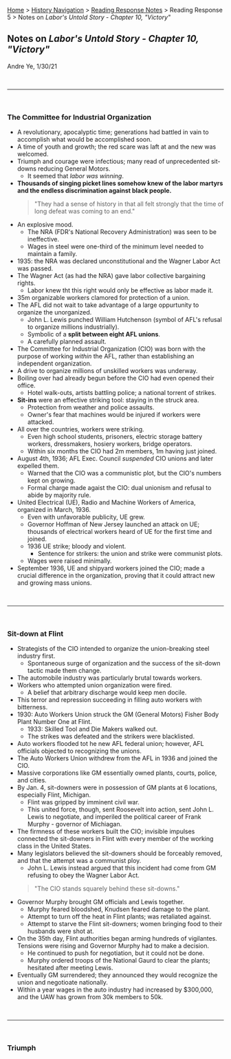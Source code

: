 [Home](https://andre-ye.github.io) > [History Navigation](https://andre-ye.github.io/history/history_navigation) > [Reading Response Notes](https://andre-ye.github.io/history/history_navigation#weekly-reading-responses) > Reading Response 5 > Notes on *Labor's Untold Story - Chapter 10, "Victory"*

## Notes on *Labor's Untold Story - Chapter 10, "Victory"*
Andre Ye, 1/30/21

<br>

---

<br>

### The Committee for Industrial Organization
- A revolutionary, apocalyptic time; generations had battled in vain to accomplish what would be accomplished soon.
- A time of youth and growth; the red scare was laft at and the new was welcomed.
- Triumph and courage were infectious; many read of unprecedented sit-downs reducing General Motors.
  - It seemed that *labor was winning*.
- **Thousands of singing picket lines somehow knew of the labor martyrs and the endless discrimination against black people.**
  > "They had a sense of history in that all felt strongly that the time of long defeat was coming to an end."
- An explosive mood.
  - The NRA (FDR's National Recovery Administration) was seen to be ineffective.
  - Wages in steel were one-third of the minimum level needed to maintain a family.
- 1935: the NRA was declared unconstitutional and the Wagner Labor Act was passed.
- The Wagner Act (as had the NRA) gave labor collective bargaining rights.
  - Labor knew tht this right would only be effective as labor made it.
- 35m organizable workers clamored for protection of a union.
- The AFL did not wait to take advantage of a large oppurtunity to organize the unorganized.
  - John L. Lewis punched William Hutchenson (symbol of AFL's refusal to organize millions industrially).
  - Symbolic of a **split between eight AFL unions**.
  - A carefully planned assault.
- The Committee for Industrial Organization (CIO) was born with the purpose of working *within* the AFL, rather than establishing an independent organization.
- A drive to organize millions of unskilled workers was underway.
- Boiling over had already begun before the CIO had even opened their office.
  - Hotel walk-outs, artists battling police; a national torrent of strikes.
- **Sit-ins** were an effective striking tool: staying in the struck area.
  - Protection from weather and police assaults.
  - Owner's fear that machines would be injured if workers were attacked.
- All over the countries, workers were striking.
  - Even high school students, prisoners, electric storage battery workers, dressmakers, hosiery workers, bridge operators.
  - Within six months the CIO had 2m members, 1m having just joined.
- August 4th, 1936; AFL Exec. Council *suspended* CIO unions and later expelled them.
  - Warned that the CIO was a communistic plot, but the CIO's numbers kept on growing.
  - Formal charge made agaist the CIO: dual unionism and refusal to abide by majority rule.
- United Electrical (UE), Radio and Machine Workers of America, organized in March, 1936.
  - Even with unfavorable publicity, UE grew.
  - Governor Hoffman of New Jersey launched an attack on UE; thousands of electrical workers heard of UE for the first time and joined.
  - 1936 UE strike; bloody and violent.
    - Sentence for strikers: the union and strike were communist plots.
  - Wages were raised minimally.
- September 1936, UE and shipyard workers joined the CIO; made a crucial difference in the organization, proving that it could attract new and growing mass unions.

<br>

---

<br>

### Sit-down at Flint
- Strategists of the CIO intended to organize the union-breaking steel industry first.
  - Spontaneous surge of organization and the success of the sit-down tactic made them change.
- The automobile industry was particularly brutal towards workers.
- Workers who attempted union organization were fired.
  - A belief that arbitrary discharge would keep men docile.
- This terror and repression succeeding in filling auto workers with bitterness.
- 1930: Auto Workers Union struck the GM (General Motors) Fisher Body Plant Number One at Flint.
  - 1933: Skilled Tool and Die Makers walked out.
  - The strikes was defeated and the strikers were blacklisted.
- Auto workers flooded tot he new AFL federal union; however, AFL officials objected to recognizing the unions.
- The Auto Workers Union withdrew from the AFL in 1936 and joined the CIO.
- Massive corporations like GM essentially owned plants, courts, police, and cities.
- By Jan. 4, sit-downers were in possession of GM plants at 6 locations, especially Flint, Michigan.
  - Flint was gripped by imminent civil war.
  - This united force, though, sent Roosevelt into action, sent John L. Lewis to negotiate, and imperiled the political career of Frank Murphy - governor of Michiagan.
- The firmness of these workers built the CIO; invisible impulses connected the sit-downers in Flint with every member of the working class in the United States.
- Many legislators believed the sit-downers should be forceably removed, and that the attempt was a communist ploy.
  - John L. Lewis instead argued that this incident had come from GM refusing to obey the Wagner Labor Act.
  > "The CIO stands squarely behind these sit-downs."
- Governor Murphy brought GM officials and Lewis together.
  - Murphy feared bloodshed, Knudsen feared damage to the plant.
  - Attempt to turn off the heat in Flint plants; was retaliated against.
  - Attempt to starve the Flint sit-downers; women bringing food to their husbands were shot at.
- On the 35th day, Flint authorities began arming hundreds of vigilantes. Tensions were rising and Governor Murphy had to make a decision.
  - He continued to push for negotiation, but it could not be done.
  - Murphy ordered troops of the National Gaurd to clear the plants; hesitated after meeting Lewis.
- Eventually GM surrendered; they announced they would recognize the union and negotioate nationally.
- Within a year wages in the auto industry had increased by $300,000, and the UAW has grown from 30k members to 50k.

<br>

---

<br>

### Triumph

























